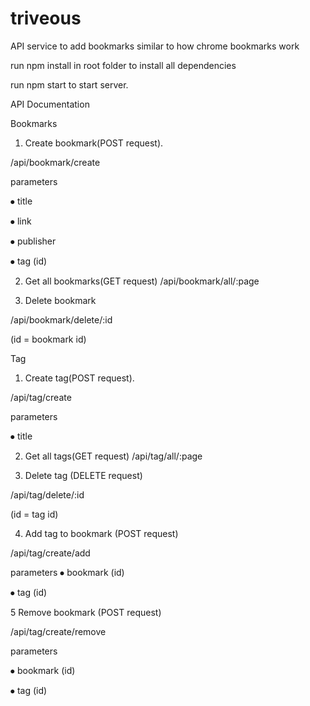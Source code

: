 # triveous
API service to add bookmarks similar to how chrome bookmarks work

run npm install in root folder to install all dependencies

run npm start to start server.

API Documentation

Bookmarks
1. Create bookmark(POST request).

/api/bookmark/create 

parameters 

⦁	title

⦁	link

⦁	publisher

⦁	tag (id)


2)  Get all bookmarks(GET request)
/api/bookmark/all/:page

3) Delete bookmark

/api/bookmark/delete/:id

(id = bookmark id)

Tag
1. Create tag(POST request).

/api/tag/create 

parameters 

⦁	title

2)  Get all tags(GET request)
/api/tag/all/:page

3) Delete tag (DELETE request)

/api/tag/delete/:id 

(id = tag id)


4) Add tag to bookmark (POST request)

/api/tag/create/add

parameters 
⦁	bookmark (id)

⦁	tag (id)


5 Remove  bookmark (POST request)

/api/tag/create/remove

parameters 

⦁	bookmark (id)

⦁	tag (id)



